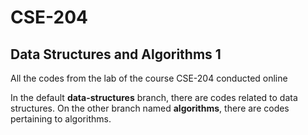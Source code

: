 # CSE-204
## Data Structures and Algorithms 1
All the codes from the lab of the course CSE-204 conducted online

In the default **data-structures** branch, there are codes related to data structures.
On the other branch named **algorithms**, there are codes pertaining to algorithms.

